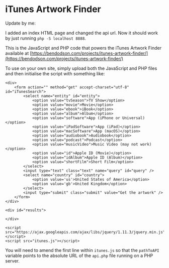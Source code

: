 iTunes Artwork Finder
=====================

Update by me:

I added an index HTML page and changed the api url. Now it should work by just running `php -S localhost 8888`.

This is the JavaScript and PHP code that powers the iTunes Artwork Finder available at [https://bendodson.com/projects/itunes-artwork-finder/](https://bendodson.com/projects/itunes-artwork-finder/)

To use on your own site, simply upload both the JavaScript and PHP files and then initialise the script with something like:

	<div>
		<form action="" method="get" accept-charset="utf-8" id="iTunesSearch">
			<select name="entity" id="entity">
				<option value="tvSeason">TV Show</option>
				<option value="movie">Movie</option>
				<option value="ebook">iBook</option>
				<option value="album">Album</option>
				<option value="software">App (iPhone or Universal)</option>
				<option value="iPadSoftware">App (iPad)</option>
				<option value="macSoftware">App (macOS)</option>
				<option value="audiobook">Audiobook</option>
				<option value="podcast">Podcast</option>
				<option value="musicVideo">Music Video (may not work)</option>
				<option value="id">Apple ID (Movie)</option>
				<option value="idAlbum">Apple ID (Album)</option>
				<option value="shortFilm">Short Film</option>
			</select>
			<input type="text" class="text" name="query" id="query" />
			<select name="country" id="country">
				<option value='us'>United States of America</option>
				<option value='gb'>United Kingdom</option>
			</select>
			<input type="submit" class="submit" value="Get the artwork" />
		</form>
	</div>

	<div id="results">

	</div>

	<script src="https://ajax.googleapis.com/ajax/libs/jquery/1.11.3/jquery.min.js"></script>
	<script src="itunes.js"></script>

You will need to amend the first line within `itunes.js` so that the `pathToAPI` variable points to the absolute URL of the `api.php` file running on a PHP server.
